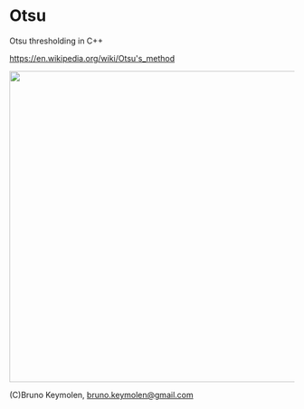 Otsu
=====

Otsu thresholding in C++

<a href="https://en.wikipedia.org/wiki/Otsu's_method">https://en.wikipedia.org/wiki/Otsu's_method</a>


<img src="results/valve_original.png" width="550">

(C)Bruno Keymolen, bruno.keymolen@gmail.com
